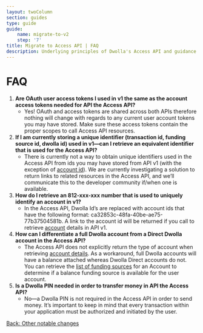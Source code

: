 ```yaml
---
layout: twoColumn
section: guides
type: guide
guide: 
    name: migrate-to-v2
    step: '7'
title: Migrate to Access API | FAQ
description: Underlying principles of Dwolla's Access API and guidance on upgrading your application from Dwolla's legacy v1 API.
---
```


# FAQ

1.  **Are OAuth user access tokens I used in v1 the same as the account access tokens needed for API the Access API?**
    - Yes! OAuth and access tokens are shared across both APIs therefore nothing will change with regards to any current user account tokens you may have stored. Make sure these access tokens contain the proper scopes to call Access API resources.
2.  **If I am currently storing a unique identifier (transaction id, funding source id, dwolla id) used in v1—can I retrieve an equivalent identifier that is used for the Access API?**
    - There is currently not a way to obtain unique identifiers used in the Access API from ids you may have stored from API v1 (with the exception of [account id](https://docs.dwolla.com/#get-basic-account-info)). We are currently investigating a solution to return links to related resources in the Access API, and we’ll communicate this to the developer community if/when one is available.
3.  **How do I retrieve an 812-xxx-xxx number that is used to uniquely identify an account in v1?**
    - In the Access API, Dwolla Id’s are replaced with account ids that have the following format: ca32853c-48fa-40be-ae75-77b37504581b. A link to the account id will be returned if you call to retrieve [account](https://docs.dwolla.com/#get-full-account-info) details in API v1.
4.  **How can I differentiate a full Dwolla account from a Direct Dwolla account in the Access API?**
    - The Access API does not explicitly return the type of account when retrieving [account details](https://docsv2.dwolla.com/#retrieve-account-details). As a workaround, full Dwolla accounts will have a balance attached whereas Dwolla Direct accounts do not. You can retrieve the [list of funding sources](https://docsv2.dwolla.com/#list-funding-sources-for-an-account) for an Account to determine if a balance funding source is available for the user account.
5.  **Is a Dwolla PIN needed in order to transfer money in API the Access API?**
    - No—a Dwolla PIN is not required in the Access API in order to send money. It’s important to keep in mind that every transaction within your application must be authorized and initiated by the user. 

<nav class="pager-nav">
    <a href="./06-other-notable-changes.html">Back: Other notable changes</a>
    <a href="" style="display:none;"></a>
</nav>
